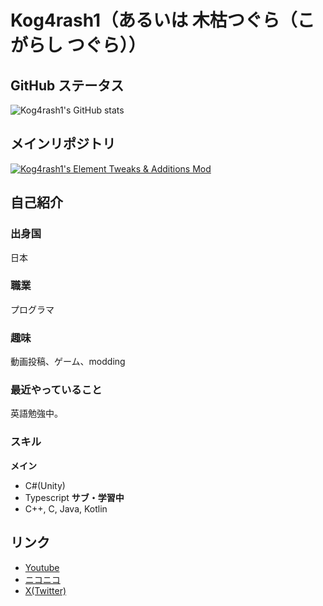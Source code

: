 # Kog4rash1（あるいは 木枯つぐら（こがらし つぐら））

## GitHub ステータス

![Kog4rash1's GitHub stats](https://github-readme-stats.vercel.app/api?username=Kog4rash1&count_private=true&show_icons=true&theme=dark)

## メインリポジトリ

[![Kog4rash1's Element Tweaks & Additions Mod](https://github-readme-stats.vercel.app/api/pin/?username=Kog4rash1&repo=Kog4rash1-s-Element-Tweaks-and-Additions)](https://github.com/Kog4rash1/Kog4rash1-s-Element-Tweaks-and-Additions)

## 自己紹介

### 出身国
日本

### 職業
プログラマ

### 趣味
動画投稿、ゲーム、modding

### 最近やっていること
英語勉強中。

### スキル
**メイン**
- C#(Unity)
- Typescript
**サブ・学習中**
- C++, C, Java, Kotlin

## リンク

- [Youtube](https://www.youtube.com/@Kog4rash1)
- [ニコニコ](https://www.nicovideo.jp/user/91578809)
- [X(Twitter)](https://x.com/Kog4rash1)